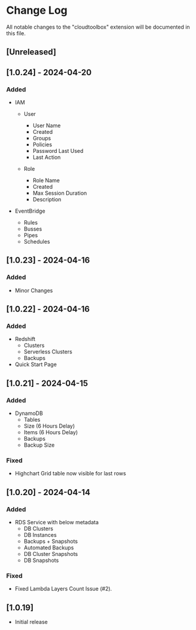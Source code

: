 # Change Log

All notable changes to the "cloudtoolbox" extension will be documented in this file.

<!-- Check [Keep a Changelog](http://keepachangelog.com/) for recommendations on how to structure this file. -->

## [Unreleased]

## [1.0.24] - 2024-04-20
### Added
 - IAM
   - User
      - User Name
      - Created
      - Groups
      - Policies
      - Password Last Used
      - Last Action

    - Role
      - Role Name
      - Created
      - Max Session Duration
      - Description

 - EventBridge
   - Rules
   - Busses
   - Pipes
   - Schedules

## [1.0.23] - 2024-04-16
### Added
 - Minor Changes

## [1.0.22] - 2024-04-16
### Added
 - Redshift
   - Clusters
   - Serverless Clusters
   - Backups
 - Quick Start Page  
 

## [1.0.21] - 2024-04-15
### Added
 - DynamoDB
   - Tables
   - Size (6 Hours Delay)
   - Items (6 Hours Delay)
   - Backups
   - Backup Size
 
### Fixed

- Highchart Grid table now visible for last rows

## [1.0.20] - 2024-04-14
### Added
 - RDS Service with below metadata
   - DB Clusters
   - DB Instances
   - Backups + Snapshots
   - Automated Backups
   - DB Cluster Snapshots
   - DB Snapshots
 
### Fixed

- Fixed Lambda Layers Count Issue (#2).

## [1.0.19]

- Initial release